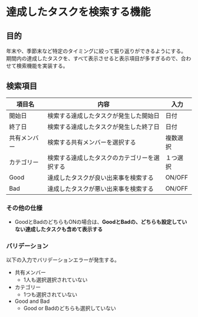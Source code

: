 # 達成したタスクを検索する機能 

## 目的
年末や、季節末など特定のタイミングに絞って振り返りができるようにする。<br/>
期間内の達成したタスクを、すべて表示させると表示項目が多すぎるので、合わせて検索機能を実装する。

## 検索項目

|  項目名  | 内容  | 入力 |
| ---- | ---- | ---- |
|  開始日  | 検索する達成したタスクが発生した開始日 | 日付 |
|  終了日  | 検索する達成したタスクが発生した終了日 | 日付|
|  共有メンバー  | 検索する共有メンバーを選択する | 複数選択 |
|  カテゴリー  | 検索する達成したタスクのカテゴリーを選択する | １つ選択 |
|  Good  | 達成したタスクが良い出来事を検索する | ON/OFF |
|  Bad  | 達成したタスクが悪い出来事を検索する | ON/OFF |

### その他の仕様

 - GoodとBadのどちらもONの場合は、**GoodとBadの、どちらも設定していない達成したタスクも含めて表示する**

### バリデーション

以下の入力でバリデーションエラーが発生する。

 - 共有メンバー
   - 1人も選択選択されていない
 - カテゴリー
   - 1つも選択されていない
 - Good and Bad
   - Good or Badのどちらも選択していない